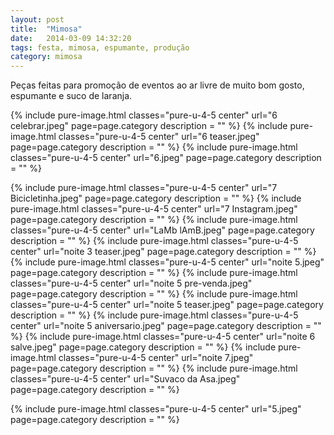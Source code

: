 ```yaml
---
layout: post
title:  "Mimosa"
date:   2014-03-09 14:32:20
tags: festa, mimosa, espumante, produção
category: mimosa
---
```


Peças feitas para promoção de eventos ao ar livre de muito bom gosto, espumante e suco de laranja.

{% include pure-image.html classes="pure-u-4-5 center" url="6 celebrar.jpeg" page=page.category description = "" %}
{% include pure-image.html classes="pure-u-4-5 center" url="6 teaser.jpeg" page=page.category description = "" %}
{% include pure-image.html classes="pure-u-4-5 center" url="6.jpeg" page=page.category description = "" %}

{% include pure-image.html classes="pure-u-4-5 center" url="7 Bicicletinha.jpeg" page=page.category description = "" %}
{% include pure-image.html classes="pure-u-4-5 center" url="7 Instagram.jpeg" page=page.category description = "" %}
{% include pure-image.html classes="pure-u-4-5 center" url="LaMb lAmB.jpeg" page=page.category description = "" %}
{% include pure-image.html classes="pure-u-4-5 center" url="noite 3 teaser.jpeg" page=page.category description = "" %}
{% include pure-image.html classes="pure-u-4-5 center" url="noite 5.jpeg" page=page.category description = "" %}
{% include pure-image.html classes="pure-u-4-5 center" url="noite 5 pre-venda.jpeg" page=page.category description = "" %}
{% include pure-image.html classes="pure-u-4-5 center" url="noite 5 teaser.jpeg" page=page.category description = "" %}
{% include pure-image.html classes="pure-u-4-5 center" url="noite 5 aniversario.jpeg" page=page.category description = "" %}
{% include pure-image.html classes="pure-u-4-5 center" url="noite 6 salve.jpeg" page=page.category description = "" %}
{% include pure-image.html classes="pure-u-4-5 center" url="noite 7.jpeg" page=page.category description = "" %}
{% include pure-image.html classes="pure-u-4-5 center" url="Suvaco da Asa.jpeg" page=page.category description = "" %}

{% include pure-image.html classes="pure-u-4-5 center" url="5.jpeg" page=page.category description = "" %}